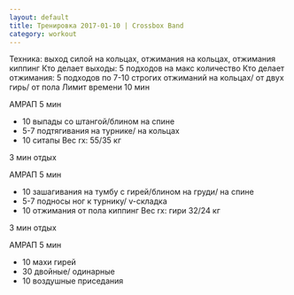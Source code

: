 ```yaml
---
layout: default
title: Тренировка 2017-01-10 | Crossbox Band
category: workout
---
```


Техника: выход силой на кольцах, отжимания на кольцах, отжимания киппинг 
Кто делает выходы: 5 подходов на макс количество 
Кто делает отжимания: 5 подходов по 7-10 строгих отжиманий на кольцах/ от двух гирь/ от пола 
Лимит времени 10 мин 

АМРАП 5 мин 
- 10 выпады со штангой/блином на спине 
- 5-7 подтягивания на турнике/ на кольцах 
- 10 ситапы 
Вес rx: 55/35 кг 

3 мин отдых 

АМРАП 5 мин 
- 10 зашагивания на тумбу с гирей/блином на груди/ на спине 
- 5-7 подносы ног к турнику/ v-складка 
- 10 отжимания от пола киппинг 
Вес rx: гири 32/24 кг 

3 мин отдых 

АМРАП 5 мин 
- 10 махи гирей 
- 30 двойные/ одинарные 
- 10 воздушные приседания 